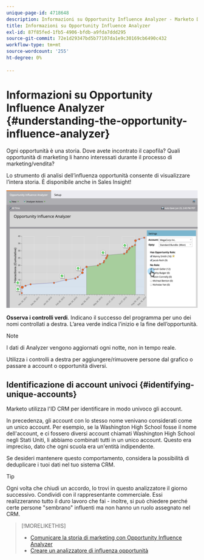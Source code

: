```yaml
---
unique-page-id: 4718648
description: Informazioni su Opportunity Influence Analyzer - Marketo Docs - Documentazione del prodotto
title: Informazioni su Opportunity Influence Analyzer
exl-id: 87f85fed-1fb5-4906-bfdb-a9fda7ddd295
source-git-commit: 72e1d29347bd5b77107da1e9c30169cb6490c432
workflow-type: tm+mt
source-wordcount: '255'
ht-degree: 0%

---
```


# Informazioni su Opportunity Influence Analyzer {#understanding-the-opportunity-influence-analyzer}

Ogni opportunità è una storia. Dove avete incontrato il capofila? Quali opportunità di marketing li hanno interessati durante il processo di marketing/vendita?

Lo strumento di analisi dell’influenza opportunità consente di visualizzare l’intera storia. È disponibile anche in Sales Insight!

![](assets/image2015-6-23-14-3a43-3a35-1.png)

**Osserva i controlli verdi**. Indicano il successo del programma per uno dei nomi controllati a destra. L’area verde indica l’inizio e la fine dell’opportunità.

>[!NOTE]
>
>I dati di Analyzer vengono aggiornati ogni notte, non in tempo reale.

Utilizza i controlli a destra per aggiungere/rimuovere persone dal grafico o passare a account o opportunità diversi.

## Identificazione di account univoci {#identifying-unique-accounts}

Marketo utilizza l&#39;ID CRM per identificare in modo univoco gli account.

In precedenza, gli account con lo stesso nome venivano considerati come un unico account. Per esempio, se la Washington High School fosse il nome dell&#39;account, e ci fossero diversi account chiamati Washington High School negli Stati Uniti, li abbiamo combinati tutti in un unico account. Questo era impreciso, dato che ogni scuola era un&#39;entità indipendente.

Se desideri mantenere questo comportamento, considera la possibilità di deduplicare i tuoi dati nel tuo sistema CRM.

>[!TIP]
>
>Ogni volta che chiudi un accordo, lo trovi in questo analizzatore il giorno successivo. Condividi con il rappresentante commerciale. Essi realizzeranno tutto il duro lavoro che fai - inoltre, si può chiedere perché certe persone &quot;sembrano&quot; influenti ma non hanno un ruolo assegnato nel CRM.

>[!MORELIKETHIS]
>
>* [Comunicare la storia di marketing con Opportunity Influence Analyzer](/help/marketo/product-docs/reporting/revenue-cycle-analytics/opportunity-influence-analyzer/tell-the-marketing-story-with-an-opportunity-influence-analyzer.md)
>* [Creare un analizzatore di influenza opportunità](/help/marketo/product-docs/reporting/revenue-cycle-analytics/opportunity-influence-analyzer/create-an-opportunity-influence-analyzer.md)

